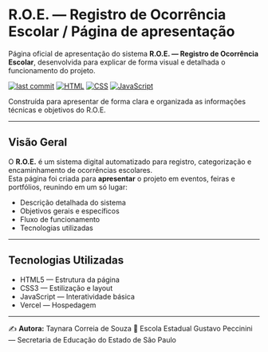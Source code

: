 # R.O.E. — Registro de Ocorrência Escolar / Página de apresentação 

Página oficial de apresentação do sistema **R.O.E. — Registro de Ocorrência Escolar**, desenvolvida para explicar de forma visual e detalhada o funcionamento do projeto.

[![last commit](https://img.shields.io/github/last-commit/seu-usuario/ROE-apresentacao)](https://github.com/seu-usuario/ROE-apresentacao)
[![HTML](https://img.shields.io/badge/Built_with-HTML-orange?logo=html5)]()
[![CSS](https://img.shields.io/badge/Styled_with-CSS-blue?logo=css3)]()
[![JavaScript](https://img.shields.io/badge/Powered_by-JavaScript-yellow?logo=javascript)]()

Construída para apresentar de forma clara e organizada as informações técnicas e objetivos do R.O.E.

---

## Visão Geral

O **R.O.E.** é um sistema digital automatizado para registro, categorização e encaminhamento de ocorrências escolares.  
Esta página foi criada para **apresentar** o projeto em eventos, feiras e portfólios, reunindo em um só lugar:

- Descrição detalhada do sistema  
- Objetivos gerais e específicos  
- Fluxo de funcionamento  
- Tecnologias utilizadas

---


## Tecnologias Utilizadas

* HTML5 — Estrutura da página
* CSS3 — Estilização e layout
* JavaScript — Interatividade básica
* Vercel — Hospedagem

---

✍ **Autora:** Taynara Correia de Souza
📍 Escola Estadual Gustavo Peccinini — Secretaria de Educação do Estado de São Paulo


